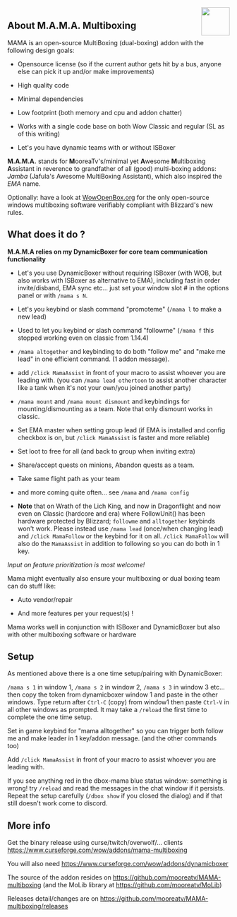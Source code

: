 <img src="https://raw.githubusercontent.com/mooreatv/Mama/master/Mama_icon.png" height=64 width=64 align=right>

## About M.A.M.A. Multiboxing

MAMA is an open-source MultiBoxing (dual-boxing) addon with the following design goals:

- Opensource license (so if the current author gets hit by a bus, anyone else can pick it up and/or make improvements)

- High quality code

- Minimal dependencies

- Low footprint (both memory and cpu and addon chatter)

- Works with a single code base on both Wow Classic and regular (SL as of this writing)

- Let's you have dynamic teams with or without ISBoxer

**M.A.M.A.** stands for **M**ooreaTv's/minimal yet **A**wesome **M**ultiboxing **A**ssistant in reverence to grandfather of all (good) multi-boxing addons: _Jamba_ (Jafula's Awesome MultiBoxing Assistant), which also inspired the _EMA_ name.

Optionally: have a look at [WowOpenBox.org](https://WowOpenBox.org/) for the only open-source windows multiboxing software verifiably compliant with Blizzard's new rules.

## What does it do ?

**M.A.M.A relies on my DynamicBoxer for core team communication functionality**

- Let's you use DynamicBoxer without requiring ISBoxer (with WOB, but also works with ISBoxer as alternative to EMA), including fast in order invite/disband, EMA sync etc... just set your window slot # in the options panel or with `/mama s N`.

- Let's you keybind or slash command "promoteme" (`/mama l` to make a new lead)

- Used to let you keybind or slash command "followme" (`/mama f` this stopped working even on classic from 1.14.4)

- `/mama altogether` and keybinding to do both "follow me" and "make me lead" in one efficient command. (1 addon message).

- add `/click MamaAssist` in front of your macro to assist whoever you are leading with. (you can `/mama lead othertoon` to assist another character like a tank when it's not your own/you joined another party)

- `/mama mount` and `/mama mount dismount` and keybindings for mounting/dismounting as a team. Note that only dismount works in classic.

- Set EMA master when setting group lead (if EMA is installed and config checkbox is on, but `/click MamaAssist` is faster and more reliable)

- Set loot to free for all (and back to group when inviting extra)

- Share/accept quests on minions, Abandon quests as a team.

- Take same flight path as your team

- and more coming quite often... see `/mama` and `/mama config`

- **Note** that on Wrath of the Lich King, and now in Dragonflight and now even on Classic (hardcore and era) where FollowUnit() has been hardware protected by Blizzard; `followme` and `alltogether` keybinds won't work. Please instead use `/mama lead` (once/when changing lead) and `/click MamaFollow` or the keybind for it on all. `/click MamaFollow` will also do the `MamaAssist` in addition to following so you can do both in 1 key.

_Input on feature prioritization is most welcome!_

Mama might eventually also ensure your multiboxing or dual boxing team can do stuff like:

- Auto vendor/repair

- And more features per your request(s) !

Mama works well in conjunction with ISBoxer and DynamicBoxer but also with other multiboxing software or hardware

## Setup

As mentioned above there is a one time setup/pairing with DynamicBoxer:

`/mama s 1` in window 1, `/mama s 2` in window 2, `/mama s 3` in window 3 etc... then copy the token from dynamicboxer window 1 and paste in the other windows. Type return after `Ctrl-C` (copy) from window1 then paste `Ctrl-V` in all other windows as prompted. It may take a `/reload` the first time to complete the one time setup.

Set in game keybind for "mama alltogether" so you can trigger both follow me and make leader in 1 key/addon message. (and the other commands too)

Add `/click MamaAssist` in front of your macro to assist whoever you are leading with.

If you see anything red in the dbox-mama blue status window: something is wrong! try `/reload` and read the messages in the chat window if it persists. Repeat the setup carefully (`/dbox show` if you closed the dialog) and if that still doesn't work come to discord.

## More info

Get the binary release using curse/twitch/overwolf/... clients
https://www.curseforge.com/wow/addons/mama-multiboxing

You will also need https://www.curseforge.com/wow/addons/dynamicboxer

The source of the addon resides on https://github.com/mooreatv/MAMA-multiboxing
(and the MoLib library at https://github.com/mooreatv/MoLib)

Releases detail/changes are on https://github.com/mooreatv/MAMA-multiboxing/releases
